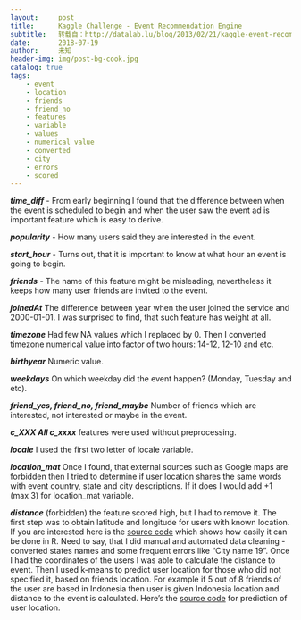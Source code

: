 ```yaml
---
layout:     post
title:      Kaggle Challenge - Event Recommendation Engine
subtitle:   转载自：http://datalab.lu/blog/2013/02/21/kaggle-event-recommentation-engine/
date:       2018-07-19
author:     未知
header-img: img/post-bg-cook.jpg
catalog: true
tags:
    - event
    - location
    - friends
    - friend_no
    - features
    - variable
    - values
    - numerical value
    - converted
    - city
    - errors
    - scored
---
```


***time_diff*** - From early beginning I found that the difference between when the event is scheduled to begin and when the user saw the event ad is important feature which is easy to derive.

***popularity*** - How many users said they are interested in the event.

***start_hour*** - Turns out, that it is important to know at what hour an event is going to begin.

***friends*** - The name of this feature might be misleading, nevertheless it keeps how many user friends are invited to the event.

***joinedAt*** The difference between year when the user joined the service and 2000-01-01. I was surprised to find, that such feature has weight at all.

***timezone*** Had few NA values which I replaced by 0. Then I converted timezone numerical value into factor of two hours: 14-12, 12-10 and etc.

***birthyear*** Numeric value.

***weekdays*** On which weekday did the event happen? (Monday, Tuesday and etc).

***friend_yes, friend_no, friend_maybe*** Number of friends which are interested, not interested or maybe in the event.

***c_XXX All c_xxxx*** features were used without preprocessing.

***locale*** I used the first two letter of locale variable.

***location_mat*** Once I found, that external sources such as Google maps are forbidden then I tried to determine if user location shares the same words with event country, state and city descriptions. If it does I would add +1 (max 3) for location_mat variable.

***distance*** (forbidden) the feature scored high, but I had to remove it. The first step was to obtain latitude and longitude for users with known location. If you are interested here is the [source code](https://github.com/kafka399/kaggle-event/blob/master/address.r) which shows how easily it can be done in R. Need to say, that I did manual and automated data cleaning - converted states names and some frequent errors like “City name 19”. Once I had the coordinates of the users I was able to calculate the distance to event. Then I used k-means to predict user location for those who did not specified it, based on friends location. For example if 5 out of 8 friends of the user are based in Indonesia then user is given Indonesia location and distance to the event is calculated. Here’s the [source code](https://github.com/kafka399/kaggle-event/blob/master/user_friends_coord.r) for prediction of user location.
